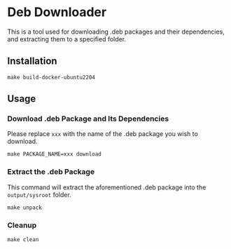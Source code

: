 # Deb Downloader
This is a tool used for downloading .deb packages and their dependencies, and extracting them to a specified folder.
## Installation
```
make build-docker-ubuntu2204
```
## Usage
### Download .deb Package and Its Dependencies
Please replace `xxx` with the name of the .deb package you wish to download.
```
make PACKAGE_NAME=xxx download
```
### Extract the .deb Package
This command will extract the aforementioned .deb package into the `output/sysroot` folder.
```
make unpack
```
### Cleanup
```
make clean
```
